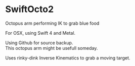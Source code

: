 # SwiftOcto2
Octopus arm performing IK to grab blue food

For OSX,  using Swift 4 and Metal.

Using Github for source backup. \
This octopus arm might be usefull someday.

Uses rinky-dink Inverse Kinematics to grab a moving target.
